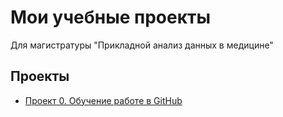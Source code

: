 # Мои учебные проекты
Для магистратуры "Прикладной анализ данных в медицине"

## Проекты
* [Проект 0. Обучение работе в GitHub](C:\IDE\sf_proba\project_0\proba.ipynb)
